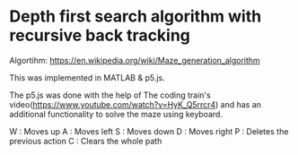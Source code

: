 # Depth first search algorithm with recursive back tracking

Algortihm: https://en.wikipedia.org/wiki/Maze_generation_algorithm

This was implemented in MATLAB & p5.js.

The p5.js was done with the help of The coding train's video(https://www.youtube.com/watch?v=HyK_Q5rrcr4) and has an additional functionality to solve the maze using keyboard. 

W : Moves up 
A : Moves left
S : Moves down
D : Moves right
P : Deletes the previous action
C : Clears the whole path
